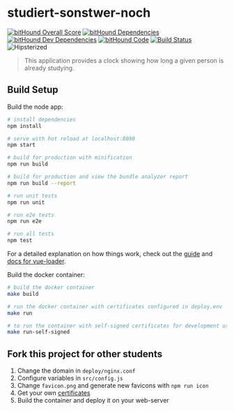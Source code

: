# studiert-sonstwer-noch

[![bitHound Overall Score](https://www.bithound.io/github/johannwagner/studierteriknoch/badges/score.svg)](https://www.bithound.io/github/johannwagner/studierteriknoch)
[![bitHound Dependencies](https://www.bithound.io/github/johannwagner/studierteriknoch/badges/dependencies.svg)](https://www.bithound.io/github/johannwagner/studierteriknoch/master/dependencies/npm)
[![bitHound Dev Dependencies](https://www.bithound.io/github/johannwagner/studierteriknoch/badges/devDependencies.svg)](https://www.bithound.io/github/johannwagner/studierteriknoch/master/dependencies/npm)
[![bitHound Code](https://www.bithound.io/github/johannwagner/studierteriknoch/badges/code.svg)](https://www.bithound.io/github/johannwagner/studierteriknoch)
[![Build Status](https://travis-ci.org/johannwagner/studierteriknoch.svg?branch=master)](https://travis-ci.org/johannwagner/studierteriknoch)
![Hipsterized](https://img.shields.io/badge/hipsterized-complete-blue.svg)


> This application provides a clock showing how long a given person is already studying.

## Build Setup

Build the node app:

``` bash
# install dependencies
npm install

# serve with hot reload at localhost:8080
npm start

# build for production with minification
npm run build

# build for production and view the bundle analyzer report
npm run build --report

# run unit tests
npm run unit

# run e2e tests
npm run e2e

# run all tests
npm test
```

For a detailed explanation on how things work, check out the [guide](http://vuejs-templates.github.io/webpack/) and [docs for vue-loader](http://vuejs.github.io/vue-loader).

Build the docker container:

``` bash
# build the docker container
make build

# run the docker container with certificates configured in deploy.env
make run

# to run the container with self-signed certificates for development use
make run-self-signed
```

## Fork this project for other students

1. Change the domain in `deploy/nginx.conf`
2. Configure variables in `src/config.js`
3. Change `favicon.png` and generate new favicons with `npm run icon`
4. Get your own [certificates](https://certbot.eff.org/)
5. Build the container and deploy it on your web-server
